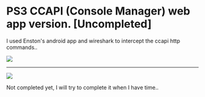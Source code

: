 # PS3 CCAPI (Console Manager) web app version. [**Uncompleted**]

I used Enston's android app and wireshark to intercept the ccapi http commands..


<img src="https://imgur.com/toQEPxa.png" />
<hr/>
<img src="https://imgur.com/GIXMK3o.png" />

Not completed yet, I will try to complete it when I have time..

